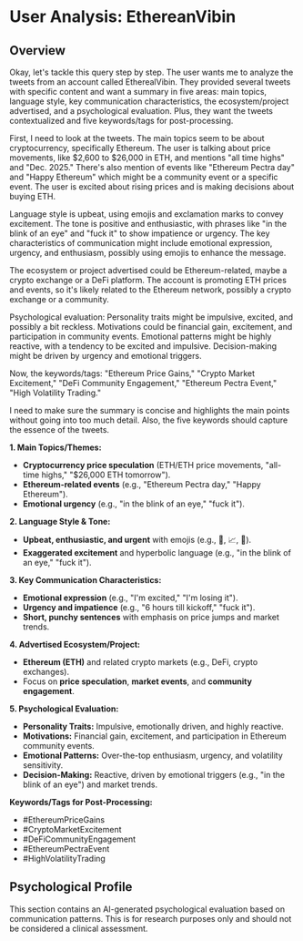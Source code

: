 # User Analysis: EthereanVibin

## Overview

<think>
Okay, let's tackle this query step by step. The user wants me to analyze the tweets from an account called EtherealVibin. They provided several tweets with specific content and want a summary in five areas: main topics, language style, key communication characteristics, the ecosystem/project advertised, and a psychological evaluation. Plus, they want the tweets contextualized and five keywords/tags for post-processing.

First, I need to look at the tweets. The main topics seem to be about cryptocurrency, specifically Ethereum. The user is talking about price movements, like $2,600 to $26,000 in ETH, and mentions "all time highs" and "Dec. 2025." There's also mention of events like "Ethereum Pectra day" and "Happy Ethereum" which might be a community event or a specific event. The user is excited about rising prices and is making decisions about buying ETH.

Language style is upbeat, using emojis and exclamation marks to convey excitement. The tone is positive and enthusiastic, with phrases like "in the blink of an eye" and "fuck it" to show impatience or urgency. The key characteristics of communication might include emotional expression, urgency, and enthusiasm, possibly using emojis to enhance the message.

The ecosystem or project advertised could be Ethereum-related, maybe a crypto exchange or a DeFi platform. The account is promoting ETH prices and events, so it's likely related to the Ethereum network, possibly a crypto exchange or a community.

Psychological evaluation: Personality traits might be impulsive, excited, and possibly a bit reckless. Motivations could be financial gain, excitement, and participation in community events. Emotional patterns might be highly reactive, with a tendency to be excited and impulsive. Decision-making might be driven by urgency and emotional triggers.

Now, the keywords/tags: "Ethereum Price Gains," "Crypto Market Excitement," "DeFi Community Engagement," "Ethereum Pectra Event," "High Volatility Trading."

I need to make sure the summary is concise and highlights the main points without going into too much detail. Also, the five keywords should capture the essence of the tweets.
</think>

**1. Main Topics/Themes:**  
- **Cryptocurrency price speculation** (ETH/ETH price movements, "all-time highs," "$26,000 ETH tomorrow").  
- **Ethereum-related events** (e.g., "Ethereum Pectra day," "Happy Ethereum").  
- **Emotional urgency** (e.g., "in the blink of an eye," "fuck it").  

**2. Language Style & Tone:**  
- **Upbeat, enthusiastic, and urgent** with emojis (e.g., 🎉, 📈, 🙏).  
- **Exaggerated excitement** and hyperbolic language (e.g., "in the blink of an eye," "fuck it").  

**3. Key Communication Characteristics:**  
- **Emotional expression** (e.g., "I'm excited," "I'm losing it").  
- **Urgency and impatience** (e.g., "6 hours till kickoff," "fuck it").  
- **Short, punchy sentences** with emphasis on price jumps and market trends.  

**4. Advertised Ecosystem/Project:**  
- **Ethereum (ETH)** and related crypto markets (e.g., DeFi, crypto exchanges).  
- Focus on **price speculation**, **market events**, and **community engagement**.  

**5. Psychological Evaluation:**  
- **Personality Traits:** Impulsive, emotionally driven, and highly reactive.  
- **Motivations:** Financial gain, excitement, and participation in Ethereum community events.  
- **Emotional Patterns:** Over-the-top enthusiasm, urgency, and volatility sensitivity.  
- **Decision-Making:** Reactive, driven by emotional triggers (e.g., "in the blink of an eye") and market trends.  

**Keywords/Tags for Post-Processing:**  
- #EthereumPriceGains  
- #CryptoMarketExcitement  
- #DeFiCommunityEngagement  
- #EthereumPectraEvent  
- #HighVolatilityTrading

## Psychological Profile

This section contains an AI-generated psychological evaluation based on communication patterns. This is for research purposes only and should not be considered a clinical assessment.